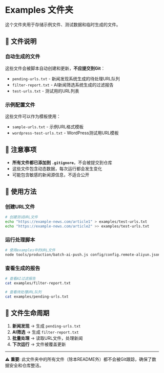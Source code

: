 # Examples 文件夹

这个文件夹用于存储示例文件、测试数据和临时生成的文件。

## 📁 文件说明

### 自动生成的文件
这些文件会被脚本自动创建和更新，**不应提交到Git**：

- `pending-urls.txt` - 新闻发现系统生成的待处理URL队列
- `filter-report.txt` - AI新闻筛选系统生成的过滤报告
- `test-urls.txt` - 测试用的URL列表

### 示例配置文件
这些文件可以作为模板使用：

- `sample-urls.txt` - 示例URL格式模板
- `wordpress-test-urls.txt` - WordPress测试用URL模板

## 🚫 注意事项

- **所有文件都已添加到 `.gitignore`**，不会被提交到仓库
- 这些文件包含动态数据，每次运行都会发生变化
- 可能包含敏感的新闻源信息，不适合公开

## 📝 使用方法

### 创建URL文件
```bash
# 创建测试URL文件
echo "https://example-news.com/article1" > examples/test-urls.txt
echo "https://example-news.com/article2" >> examples/test-urls.txt
```

### 运行处理脚本
```bash
# 使用examples中的URL文件
node tools/production/batch-ai-push.js config/config.remote-aliyun.json examples/test-urls.txt
```

### 查看生成的报告
```bash
# 查看AI过滤报告
cat examples/filter-report.txt

# 查看待处理URL队列
cat examples/pending-urls.txt
```

## 🔄 文件生命周期

1. **新闻发现** → 生成 `pending-urls.txt`
2. **AI筛选** → 生成 `filter-report.txt` 
3. **批量处理** → 读取URL文件，处理新闻
4. **下次运行** → 文件被覆盖更新

---

⚠️ **重要**: 此文件夹中的所有文件（除本README外）都不会被Git跟踪，确保了数据安全和仓库整洁。
